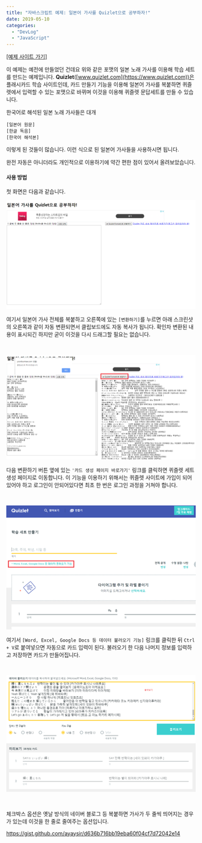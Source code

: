 ```yaml
---
title: "자바스크립트 예제: 일본어 가사를 Quizlet으로 공부하자!"
date: 2019-05-10
categories: 
  - "DevLog"
  - "JavaScript"
---
```


[\[예제 사이트 가기\]](http://yoonbumtae.com/util/japan-lyric/)

이 예제는 예전에 만들었던 건데요 위와 같은 포맷의 일본 노래 가사를 이용해 학습 세트를 만드는 예제입니다. **Quizlet**([www.quizlet.com](https://www.quizlet.com))은 플래시카드 학습 사이트인데, 카드 만들기 기능을 이용해 일본어 가사를 복붙하면 퀴즐렛에서 입력할 수 있는 포맷으로 바뀌며 이것을 이용해 퀴즐렛 문답세트를 만들 수 있습니다.

한국어로 해석된 일본 노래 가사들은 대개

```
[일본어 원문]
[한글 독음]
[한국어 해석본]
```

이렇게 된 것들이 많습니다. 이런 식으로 된 일본어 가사들을 사용하시면 됩니다.

완전 자동은 아니더라도 개인적으로 이용하기에 약간 편한 점이 있어서 올려보았습니다.

#### 사용 방법

첫 화면은 다음과 같습니다.

[![](./assets/img/wp-content/uploads/2019/05/lyric1.png)](http://yoonbumtae.com/?attachment_id=1107)

여기서 일본어 가사 전체를 복붙하고 오른쪽에 있는 `[변환하기]`를 누르면 아래 스크린샷의 오른쪽과 같이 자동 변환되면서 클립보드에도 자동 복사가 됩니다. 확인차 변환된 내용이 표시되긴 하지만 굳이 이것을 다시 드래그할 필요는 없습니다.

 

[![](./assets/img/wp-content/uploads/2019/05/lyric2.png)](http://yoonbumtae.com/?attachment_id=1108)

다음 변환하기 버튼 옆에 있는 `'카드 생성 페이지 바로가기'` 링크를 클릭하면 퀴즐렛 세트 생성 페이지로 이동합니다. 이 기능을 이용하기 위해서는 퀴즐렛 사이트에 가입이 되어있어야 하고 로그인이 안되어있다면 최초 한 번은 로그인 과정을 거쳐야 합니다.

 

[![](./assets/img/wp-content/uploads/2019/05/lyric3.png)](http://yoonbumtae.com/?attachment_id=1109)

여기서 `[Word, Excel, Google Docs 등 데이터 불러오기 기능]` 링크를 클릭한 뒤 `Ctrl + V`로 붙여넣으면 자동으로 카드 입력이 된다. 불러오기 한 다음 나머지 정보를 입력하고 저장하면 카드가 만들어집니다.

 

[![](./assets/img/wp-content/uploads/2019/05/lyric4.png)](http://yoonbumtae.com/?attachment_id=1110)

 

체크박스 옵션은 옛날 방식의 네이버 블로그 등 복붙하면 가사가 두 줄씩 띄어지는 경우가 있는데 이것을 한 줄로 줄여주는 옵션입니다.

https://gist.github.com/ayaysir/d636b716bb19eba60f04cf7d72042e14
